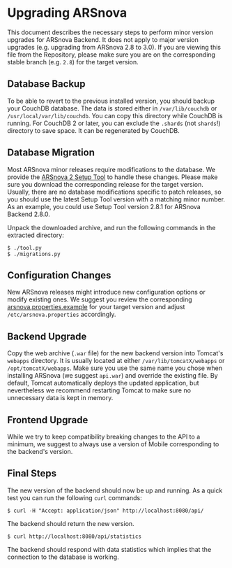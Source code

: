 # Upgrading ARSnova

This document describes the necessary steps to perform minor version upgrades for ARSnova Backend.
It does not apply to major version upgrades (e.g. upgrading from ARSnova 2.8 to 3.0).
If you are viewing this file from the Repository, please make sure you are on the corresponding stable branch (e.g. `2.8`) for the target version.


## Database Backup

To be able to revert to the previous installed version, you should backup your CouchDB database.
The data is stored either in `/var/lib/couchdb` or `/usr/local/var/lib/couchdb`.
You can copy this directory while CouchDB is running.
For CouchDB 2 or later, you can exclude the `.shards` (not `shards`!) directory to save space.
It can be regenerated by CouchDB.


## Database Migration

Most ARSnova minor releases require modifications to the database.
We provide the [ARSnova 2 Setup Tool](https://gitlab.com/particify/dev/foss/arsnova-2-setup-tool) to handle these changes.
Please make sure you download the corresponding release for the target version.
Usually, there are no database modifications specific to patch releases,
so you should use the latest Setup Tool version with a matching minor number.
As an example, you could use Setup Tool version 2.8.1 for ARSnova Backend 2.8.0.

Unpack the downloaded archive, and run the following commands in the extracted directory:

	$ ./tool.py
	$ ./migrations.py


## Configuration Changes

New ARSnova releases might introduce new configuration options or modify existing ones.
We suggest you review the corresponding [arsnova.properties.example](../../main/resources/arsnova.properties.example) for your target version and adjust `/etc/arsnova.properties` accordingly.


## Backend Upgrade

Copy the web archive (`.war` file) for the new backend version into Tomcat's `webapps` directory.
It is usually located at either `/var/lib/tomcatX/webapps` or `/opt/tomcatX/webapps`.
Make sure you use the same name you chose when installing ARSnova (we suggest `api.war`) and override the existing file.
By default, Tomcat automatically deploys the updated application, but nevertheless we recommend restarting Tomcat to make sure no unnecessary data is kept in memory.


## Frontend Upgrade

While we try to keep compatibility breaking changes to the API to a minimum, we suggest to always use a version of Mobile corresponding to the backend's version.


## Final Steps

The new version of the backend should now be up and running.
As a quick test you can run the following `curl` commands:

	$ curl -H "Accept: application/json" http://localhost:8080/api/

The backend should return the new version.

	$ curl http://localhost:8080/api/statistics

The backend should respond with data statistics which implies that the connection to the database is working.
